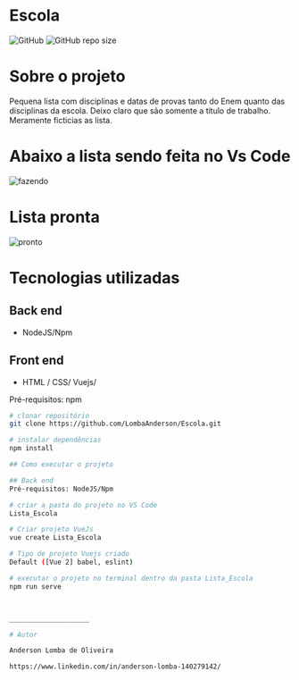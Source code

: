 # Escola

![GitHub](https://img.shields.io/github/license/LombaAnderson/Escola)
![GitHub repo size](https://img.shields.io/github/repo-size/LombaAnderson/Escola)

# Sobre o projeto

Pequena lista com disciplinas e datas de provas tanto do Enem quanto das disciplinas da escola. Deixo claro que são somente a título de trabalho.
Meramente ficticias as lista.

# Abaixo a lista sendo feita no Vs Code

![fazendo](https://user-images.githubusercontent.com/60937513/131852665-9116a7f4-4cdc-471c-adeb-6b0bebb46ebe.png)


# Lista pronta

![pronto](https://user-images.githubusercontent.com/60937513/131852776-b6f0d8c1-21b2-4376-889a-440580889837.png)


# Tecnologias utilizadas
## Back end
- NodeJS/Npm


## Front end 
- HTML / CSS/ Vuejs/

Pré-requisitos: npm 

```bash
# clonar repositório
git clone https://github.com/LombaAnderson/Escola.git

# instalar dependências
npm install

## Como executar o projeto

## Back end
Pré-requisitos: NodeJS/Npm

# criar a pasta do projeto no VS Code
Lista_Escola

# Criar projeto VueJs
vue create Lista_Escola

# Tipo de projeto Vuejs criado
Default ([Vue 2] babel, eslint)

# executar o projeto no terminal dentro da pasta Lista_Escola
npm run serve



____________________

# Autor

Anderson Lomba de Oliveira

https://www.linkedin.com/in/anderson-lomba-140279142/
